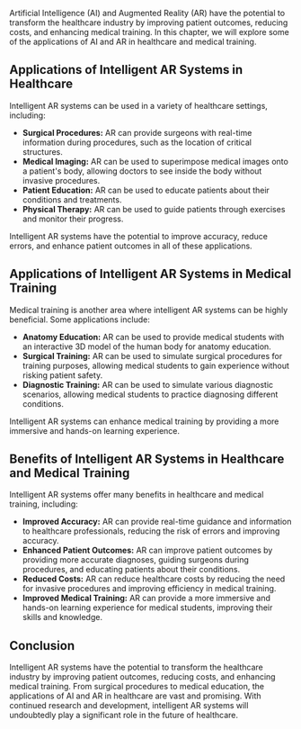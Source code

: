 

Artificial Intelligence (AI) and Augmented Reality (AR) have the potential to transform the healthcare industry by improving patient outcomes, reducing costs, and enhancing medical training. In this chapter, we will explore some of the applications of AI and AR in healthcare and medical training.

Applications of Intelligent AR Systems in Healthcare
----------------------------------------------------

Intelligent AR systems can be used in a variety of healthcare settings, including:

* **Surgical Procedures:** AR can provide surgeons with real-time information during procedures, such as the location of critical structures.
* **Medical Imaging:** AR can be used to superimpose medical images onto a patient's body, allowing doctors to see inside the body without invasive procedures.
* **Patient Education:** AR can be used to educate patients about their conditions and treatments.
* **Physical Therapy:** AR can be used to guide patients through exercises and monitor their progress.

Intelligent AR systems have the potential to improve accuracy, reduce errors, and enhance patient outcomes in all of these applications.

Applications of Intelligent AR Systems in Medical Training
----------------------------------------------------------

Medical training is another area where intelligent AR systems can be highly beneficial. Some applications include:

* **Anatomy Education:** AR can be used to provide medical students with an interactive 3D model of the human body for anatomy education.
* **Surgical Training:** AR can be used to simulate surgical procedures for training purposes, allowing medical students to gain experience without risking patient safety.
* **Diagnostic Training:** AR can be used to simulate various diagnostic scenarios, allowing medical students to practice diagnosing different conditions.

Intelligent AR systems can enhance medical training by providing a more immersive and hands-on learning experience.

Benefits of Intelligent AR Systems in Healthcare and Medical Training
---------------------------------------------------------------------

Intelligent AR systems offer many benefits in healthcare and medical training, including:

* **Improved Accuracy:** AR can provide real-time guidance and information to healthcare professionals, reducing the risk of errors and improving accuracy.
* **Enhanced Patient Outcomes:** AR can improve patient outcomes by providing more accurate diagnoses, guiding surgeons during procedures, and educating patients about their conditions.
* **Reduced Costs:** AR can reduce healthcare costs by reducing the need for invasive procedures and improving efficiency in medical training.
* **Improved Medical Training:** AR can provide a more immersive and hands-on learning experience for medical students, improving their skills and knowledge.

Conclusion
----------

Intelligent AR systems have the potential to transform the healthcare industry by improving patient outcomes, reducing costs, and enhancing medical training. From surgical procedures to medical education, the applications of AI and AR in healthcare are vast and promising. With continued research and development, intelligent AR systems will undoubtedly play a significant role in the future of healthcare.
